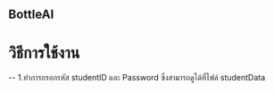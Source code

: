 ## BottleAI
# วิธีการใช้งาน
-- 1.ทำการกรอกรหัส studentID และ Password ซึ่งสามารถดูได้ที่ไฟล์ studentData
